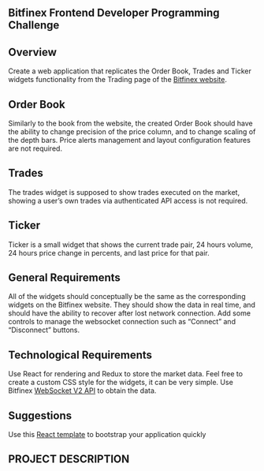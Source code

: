 ## Bitfinex Frontend Developer Programming Challenge

## Overview
Create a web application that replicates the Order Book, Trades and Ticker widgets functionality from the Trading page of the [Bitfinex website](https://www.bitfinex.com/trading).

## Order Book
Similarly to the book from the website, the created Order Book should have the ability to change precision of the price column, and to change scaling of the depth bars. Price alerts management and layout configuration features are not required.

## Trades
The trades widget is supposed to show trades executed on the market, showing a user’s own trades via authenticated API access is not required.

## Ticker
Ticker is a small widget that shows the current trade pair, 24 hours volume, 24 hours price change in percents, and last price for that pair.

## General Requirements
All of the widgets should conceptually be the same as the corresponding widgets on the Bitfinex website. They should show the data in real time, and should have the ability to recover after lost network connection. Add some controls to manage the websocket connection such as “Connect” and “Disconnect” buttons.

## Technological Requirements
Use React for rendering and Redux to store the market data. Feel free to create a custom CSS style for the widgets, it can be very simple. Use Bitfinex [WebSocket V2 API](https://docs.bitfinex.com/v2/docs) to obtain the data.

## Suggestions
Use this [React template](https://github.com/facebook/create-react-app) to bootstrap your application quickly

## PROJECT DESCRIPTION
